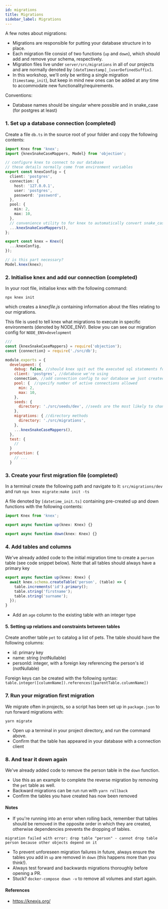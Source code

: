 ```yaml
---
id: migrations
title: Migrations
sidebar_label: Migrations
---
```


A few notes about migrations:

- Migrations are responsible for putting your database structure in to place.
- Each migration file consist of two functions (`up` and `down`), which should add and remove your schema, respectively.
- Migration files live under `server/src/migrations` in all of our projects and are normally denoted by `[dateTimestamp]_[userDefinedSuffix]`.
- In this workshop, we'll only be writing a single migration (`timestamp_init`), but keep in mind new ones can be added at any time to accommodate new functionality/requirements.

Conventions:

- Database names should be singular where possible and in snake_case (for postgres at least)

### 1. Set up a database connection (completed)

Create a file `db.ts` in the source root of your folder and copy the following contents:

```typescript
import Knex from 'knex';
import {knexSnakeCaseMappers, Model} from 'objection';

// configure knex to connect to our database
// these details normally come from environment variables
export const knexConfig = {
  client: 'postgres',
  connection: {
    host: '127.0.0.1',
    user: 'postgres',
    password: 'password',
  },
  pool: {
    min: 2,
    max: 10,
  },
  // convenience utility to for knex to automatically convert snake_case to camelCase
  ...knexSnakeCaseMappers(),
};

export const knex = Knex({
  ...knexConfig,
});

// is this part necessary?
Model.knex(knex);
```

### 2. Initialise knex and add our connection (completed)

In your root file, initialise knex with the following command:

`npx knex init`

which creates a _knexfile.js_ containing information about the files relating to our migrations.

This file is used to tell knex what migrations to execute in specific environments (denoted by NODE_ENV). Below you can see our migration config for `NODE_ENV=development`

```javascript
///
const {knexSnakeCaseMappers} = require('objection');
const {connection} = require('./src/db');

module.exports = {
  development: {
    debug: false, //should knex spit out the executed sql statements for debugging?
    client: 'postgres', //database we're using
    connection, //add connection config to our database we just created
    pool: {  //specify number of active connections allowed
      min: 2,
      max: 10,
    },
    seeds: {
      directory: './src/seeds/dev', //seeds are the most likely to change across environments
    },
    migrations: { //directory methods
      directory: './src/migrations',
    },
    ...knexSnakeCaseMappers(),
  },
  test: {
    //
  }
  production: {
    // ...
  }
```

### 3. Create your first migration file (completed)

In a terminal create the following path and navigate to it:
`src/migrations/dev`
and run
`npx knex migrate:make init -ts`

A file denoted by `[datetime_init.ts]` containing pre-created up and down functions with the following contents:

```typescript
import Knex from 'knex';

export async function up(knex: Knex) {}

export async function down(knex: Knex) {}
```

### 4. Add tables and columns

We've already added code to the initial migration time to create a `person` table (see code snippet below). Note that all tables should always have a primary key

```typescript
export async function up(knex: Knex) {
  await knex.schema.createTable('person', (table) => {
    table.increments('id').primary();
    table.string('firstname');
    table.string('surname');
  });
}
```

- Add an `age` column to the existing table with an integer type

#### 5. Setting up relations and constraints between tables

Create another table `pet` to catalog a list of pets. The table should have the following columns:

- id: primary key
- name: string (notNullable)
- personId: integer, with a foreign key referencing the person's id (notNullable)

Foreign keys can be created with the following syntax:
`table.integer([columnName]).references([parentTable.columnName])`

### 7. Run your migration first migration

We migrate often in projects, so a script has been set up in `package.json` to run forward migrations with:

`yarn migrate`

- Open up a terminal in your project directory, and run the command above.
- Confirm that the table has appeared in your database with a connection client

### 8. And tear it down again

We've already added code to remove the person table in the `down` function.

- Use this as an example to complete the reverse migration by removing the `pet` table as well.
- Backward migrations can be run run with `yarn rollback`
- Confirm the tables you have created has now been removed

#### Notes

- If you're running into an error when rolling back, remember that tables should be removed in the opposite order in which they are created, otherwise dependencies prevents the dropping of tables.

```
migration failed with error: drop table "person" - cannot drop table person because other objects depend on it
```

- To prevent unforeseen migration failures in future, always ensure the tables you add in `up` are removed in `down` (this happens more than you think!).
- Always test forward and backwards migrations thoroughly before opening a PR.
- Stuck? `docker-compose down -v` to remove all volumes and start again.

#### References

- https://knexjs.org/
